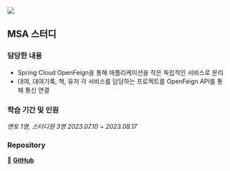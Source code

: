 ![](https://github.com/Heo-y-y/development-blog/assets/112863029/ede601e3-de12-4cef-bac4-14b3e73b1bf3)
## MSA 스터디

### 담당한 내용
- Spring Cloud OpenFeign을 통해 애플리케이션을 작은 독립적인 서비스로 분리
- 대여, 대여기록, 책, 유저 각 서비스를 담당하는 프로젝트를 OpenFeign API를 통해 통신 연결

### 학습 기간 및 인원
*멘토 1명, 스터디원 3명 2023.07.10 ~ 2023.08.17*

### Repository
📎 **[GitHub](https://github.com/Heo-y-y/study_toy_MSA?tab=readme-ov-file)**
